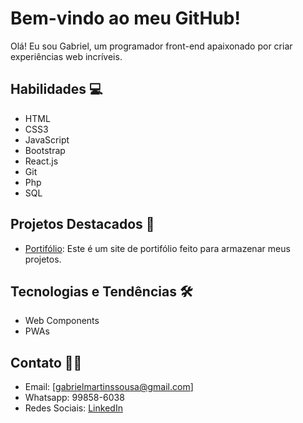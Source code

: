 # Bem-vindo ao meu GitHub!

Olá! Eu sou Gabriel, um programador front-end apaixonado por criar experiências web incríveis.

## Habilidades 💻
- HTML
- CSS3
- JavaScript
- Bootstrap
- React.js
- Git
- Php
- SQL

## Projetos Destacados 🌟
- [Portifólio](https://vaconer.github.io/portifolio/): Este é um site de portifólio feito para armazenar meus projetos.

## Tecnologias e Tendências 🛠️
- Web Components
- PWAs

## Contato 📧📱
- Email: [gabrielmartinssousa@gmail.com]
- Whatsapp: 99858-6038
- Redes Sociais: [LinkedIn](https://www.linkedin.com/in/gabriel-martins-3b76b122a/) 
